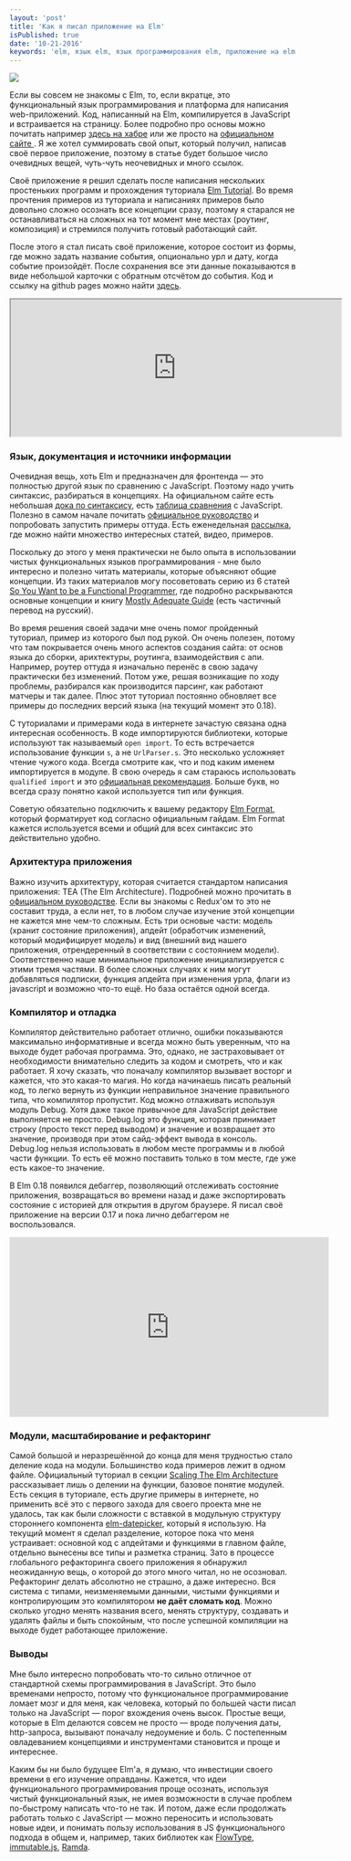 ```yaml
---
layout: 'post'
title: 'Как я писал приложение на Elm'
isPublished: true
date: '10-21-2016'
keywords: 'elm, язык elm, язык программирования elm, приложение на elm'
---
```


<img src="/images/elm-logo.png" />

Если вы совсем не знакомы с Elm, то, если вкратце, это функциональный язык программирования и платформа для написания web-приложений. Код, написанный на Elm, компилируется в JavaScript и встраивается на страницу. Более подробно про основы можно почитать например [здесь на хабре](https://habrahabr.ru/post/261849/) или же просто на [официальном сайте ](http://elm-lang.org). Я же хотел суммировать свой опыт, который получил, написав своё первое приложение, поэтому в статье будет большое число очевидных вещей, чуть-чуть неочевидных и много ссылок.

Своё приложение я решил сделать после написания нескольких простеньких программ и прохождения туториала [Elm Tutorial](http://www.elm-tutorial.org/en/). Во время прочтения примеров из туториала и написаниях примеров было довольно сложно осознать все концепции сразу, поэтому я старался не останавливаться на сложных на тот момент мне местах (роутинг, композиция) и стремился получить готовый работающий сайт.

После этого я стал писать своё приложение, которое состоит из формы, где можно задать название события, опционально урл и дату, когда событие произойдёт. После сохранения все эти данные показываются в виде небольшой карточки с обратным отсчётом до события. Код и ссылку на github pages можно найти [здесь](https://github.com/isprogfun/timer).

<iframe width="580px" height="240px" src="https://isprogfun.github.io/timer/#timers/5b58dc8a5703f37f0459e4c1"></iframe>

### Язык, документация и источники информации

Очевидная вещь, хоть Elm и предназначен для фронтенда — это полностью другой язык по сравнению с JavaScript. Поэтому надо учить синтаксис, разбираться в концепциях. На официальном сайте есть небольшая [дока по синтаксису](http://elm-lang.org/docs/syntax), есть [таблица сравнения](http://elm-lang.org/docs/from-javascript) с JavaScript. Полезно в самом начале почитать [официальное руководство](http://guide.elm-lang.org) и попробовать запустить примеры оттуда. Есть еженедельная [рассылка](http://www.elmweekly.nl), где можно найти множество интересных статей, видео, примеров.

Поскольку до этого у меня практически не было опыта в использовании чистых функциональных языков программирования - мне было интересно и полезно читать материалы, которые объясняют общие концепции. Из таких материалов могу посоветовать серию из 6 статей [So You Want to be a Functional Programmer](https://medium.com/@cscalfani/so-you-want-to-be-a-functional-programmer-part-1-1f15e387e536), где подробно раскрываются основные концепции и книгу [Mostly Adequate Guide](https://www.gitbook.com/book/drboolean/mostly-adequate-guide/details) (есть частичный перевод на русский).

Во время решения своей задачи мне очень помог пройденный туториал, пример из которого был под рукой. Он очень полезен, потому что там покрывается очень много аспектов создания сайта: от основ языка до сборки, арихтектуры, роутинга, взаимодействия с апи. Например, роутер оттуда я изначально перенёс в свою задачу практически без изменений. Потом уже, решая возникащие по ходу проблемы, разбирался как производится парсинг, как работают матчеры и так далее. Плюс этот туториал постоянно обновляет все примеры до последних версий языка (на текущий момент это 0.18).

С туториалами и примерами кода в интернете зачастую связана одна интересная особенность. В коде импортируются библиотеки, которые используют так называемый ``open import``. То есть встречается использование функции ``s``, а не ``UrlParser.s``. Это несколько усложняет чтение чужого кода. Всегда смотрите как, что и под каким именем импортируется в модуле. В свою очередь я сам стараюсь использовать ``qualified import`` и это [официальная рекомендация](http://elm-lang.org/docs/syntax#modules). Больше букв, но всегда сразу понятно какой используется тип или функция.

Советую обязательно подключить к вашему редактору [Elm Format](https://github.com/avh4/elm-format), который форматирует код согласно официальным гайдам. Elm Format кажется используется всеми и общий для всех синтаксис это действительно удобно.

### Архитектура приложения

Важно изучить архитектуру, которая считается стандартом написания приложения: TEA (The Elm Architecture). Подробней можно прочитать в [официальном руководстве](https://guide.elm-lang.org/architecture/). Если вы знакомы с Redux'ом то это не составит труда, а если нет, то в любом случае изучение этой концепции не кажется мне чем-то сложным. Есть три основые части: модель (хранит состояние приложения), апдейт (обработчик изменений, который модифицирует модель) и вид (внешний вид нашего приложения, отрендеренный в соответствии с состоянием модели).
Соответственно наше минимальное приложение инициализируется с этими тремя частями. В более сложных случаях к ним могут добавляться подписки, функция апдейта при изменения урла, флаги из javascript и возможно что-то ещё. Но база остаётся одной всегда.

### Компилятор и отладка

Компилятор действительно работает отлично, ошибки показываются максимально информативные и всегда можно быть уверенным, что на выходе будет рабочая программа. Это, однако, не застраховывает от необходимости внимательно следить за кодом и смотреть, что и как работает. Я хочу сказать, что поначалу компилятор вызывает восторг и кажется, что это какая-то магия. Но когда начинаешь писать реальный код, то легко вернуть из функции неправильное значение правильного типа, что компилятор пропустит.
Код можно отлаживать используя модуль Debug. Хотя даже такое привычное для JavaScript действие выполняется не просто. Debug.log это функция, которая принимает строку (просто текст перед выводом) и значение и возвращает это значение, производя при этом сайд-эффект вывода в консоль. Debug.log нельзя использовать в любом месте программы и в любой части функции. То есть её можно поставить только в том месте, где уже есть какое-то значение.

В Elm 0.18 появился дебаггер, позволяющий отслеживать состояние приложения, возвращаться во времени назад и даже экспортировать состояние с историей для открытия в другом браузере. Я писал своё приложение на версии 0.17 и пока лично дебаггером не воспользовался.

<iframe width="560" height="315" src="https://www.youtube.com/embed/oNogm31F2mo" frameborder="0" allowfullscreen></iframe>

### Модули, масштабирование и рефакторинг

Самой большой и неразрешённой до конца для меня трудностью стало деление кода на модули. Большинство кода примеров лежит в одном файле. Официальный туториал в секции [Scaling The Elm Architecture](https://guide.elm-lang.org/reuse/) рассказывает лишь о делении на функции, базовое понятие модулей. Есть секция в туториале, есть другие примеры в интернете, но применить всё это с первого захода для своего проекта мне не удалось, так как были сложности с вставкой в модульную структуру стороннего компонента [elm-datepicker](http://package.elm-lang.org/packages/Bogdanp/elm-datepicker/latest), который я использую. На текущий момент я сделал разделение, которое пока что меня устраивает: основной код с апдейтами и функциями в главном файле, отдельно вынесены все типы и разметка страниц. Зато в процессе глобального рефакторинга своего приложения я обнаружил неожиданную вещь, о которой до этого много читал, но не осозновал. Рефакторинг делать абсолютно не страшно, а даже интересно. Вся система с типами, неизменяемыми данными, чистыми функциями и контролирующим это компилятором **не даёт сломать код**. Можно сколько угодно менять названия всего, менять структуру, создавать и удалять файлы и быть спокойным, что после успешной компиляции на выходе будет работающее приложение.

### Выводы

Мне было интересно попробовать что-то сильно отличное от стандартной схемы программирования в JavaScript. Это было временами непросто, потому что функциональное программирование ломает мозг и для меня, как человека, который по большей части писал только на JavaScript — порог вхождения очень высок. Простые вещи, которые в Elm делаются совсем не просто — вроде получения даты, http-запроса, вызывают поначалу недоумение и боль. С постепенным овладеванием концепциями и инструментами становится и проще и интереснее.

Каким бы ни было будущее Elm'а, я думаю, что инвестиции своего времени в его изучение оправданы. Кажется, что идеи функционального программирования проще осознать, используя чистый функциональный язык, не имея возможности в случае проблем по-быстрому написать что-то не так. И потом, даже если продолжать работать только с JavaScript — можно переносить и использовать новые идеи, и понимать пользу использования в JS функционального подхода в общем и, например, таких библиотек как [FlowType](https://flowtype.org/), [immutable.js](https://facebook.github.io/immutable-js/), [Ramda](http://ramdajs.com/).
